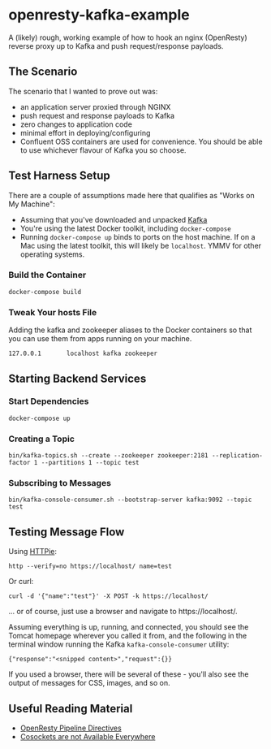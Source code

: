 # openresty-kafka-example

A (likely) rough, working example of how to hook an nginx (OpenResty) reverse proxy up to Kafka and push request/response payloads.

## The Scenario

The scenario that I wanted to prove out was:

* an application server proxied through NGINX
* push request and response payloads to Kafka
* zero changes to application code
* minimal effort in deploying/configuring
* Confluent OSS containers are used for convenience. You should be able to use whichever flavour of Kafka you so choose.

## Test Harness Setup

There are a couple of assumptions made here that qualifies as "Works on My Machine":

* Assuming that you've downloaded and unpacked [Kafka](http://www-us.apache.org/dist/kafka/1.1.0/kafka_2.12-1.1.0.tgz)
* You're using the latest Docker toolkit, including `docker-compose`
* Running `docker-compose up` binds to ports on the host machine. If on a Mac using the latest toolkit, this will likely be `localhost`. YMMV for other operating systems.

### Build the Container

```
docker-compose build
```

### Tweak Your hosts File

Adding the kafka and zookeeper aliases to the Docker containers so that you can use them from apps running on your machine.

```
127.0.0.1       localhost kafka zookeeper
```

## Starting Backend Services

### Start Dependencies

```
docker-compose up
```

### Creating a Topic

```
bin/kafka-topics.sh --create --zookeeper zookeeper:2181 --replication-factor 1 --partitions 1 --topic test
```

### Subscribing to Messages

```
bin/kafka-console-consumer.sh --bootstrap-server kafka:9092 --topic test
```

## Testing Message Flow

Using [HTTPie](https://httpie.org/):

```
http --verify=no https://localhost/ name=test
```

Or curl:

```
curl -d '{"name":"test"}' -X POST -k https://localhost/
```

... or of course, just use a browser and navigate to https://localhost/.

Assuming everything is up, running, and connected, you should see the Tomcat homepage wherever you called it from, and the following in the terminal window running the Kafka `kafka-console-consumer` utility:

```
{"response":"<snipped content>","request":{}}
```

If you used a browser, there will be several of these - you'll also see the output of messages for CSS, images, and so on.

## Useful Reading Material

* [OpenResty Pipeline Directives](https://openresty-reference.readthedocs.io/en/latest/Directives/)
* [Cosockets are not Available Everywhere](https://github.com/openresty/lua-nginx-module#cosockets-not-available-everywhere)
